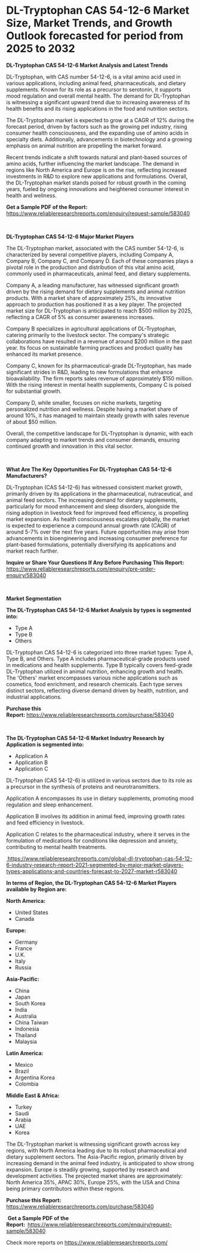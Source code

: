 <p><h1>DL-Tryptophan CAS 54-12-6 Market Size, Market Trends, and Growth Outlook forecasted for period from 2025 to 2032</h1></p><p><strong>DL-Tryptophan CAS 54-12-6 Market Analysis and Latest Trends</strong></p>
<p><p>DL-Tryptophan, with CAS number 54-12-6, is a vital amino acid used in various applications, including animal feed, pharmaceuticals, and dietary supplements. Known for its role as a precursor to serotonin, it supports mood regulation and overall mental health. The demand for DL-Tryptophan is witnessing a significant upward trend due to increasing awareness of its health benefits and its rising applications in the food and nutrition sectors.</p><p>The DL-Tryptophan market is expected to grow at a CAGR of 12% during the forecast period, driven by factors such as the growing pet industry, rising consumer health consciousness, and the expanding use of amino acids in specialty diets. Additionally, advancements in biotechnology and a growing emphasis on animal nutrition are propelling the market forward. </p><p>Recent trends indicate a shift towards natural and plant-based sources of amino acids, further influencing the market landscape. The demand in regions like North America and Europe is on the rise, reflecting increased investments in R&D to explore new applications and formulations. Overall, the DL-Tryptophan market stands poised for robust growth in the coming years, fueled by ongoing innovations and heightened consumer interest in health and wellness.</p></p>
<p><strong>Get a Sample PDF of the Report:&nbsp;</strong> <a href="https://www.reliableresearchreports.com/enquiry/request-sample/583040?utm_campaign=2245&utm_medium=2&utm_source=Github&utm_content=ia&utm_term=23032025&utm_id=dl-tryptophan-cas-54-12-6">https://www.reliableresearchreports.com/enquiry/request-sample/583040</a></p>
<p>&nbsp;</p>
<p><strong>DL-Tryptophan CAS 54-12-6 Major Market Players</strong></p>
<p><p>The DL-Tryptophan market, associated with the CAS number 54-12-6, is characterized by several competitive players, including Company A, Company B, Company C, and Company D. Each of these companies plays a pivotal role in the production and distribution of this vital amino acid, commonly used in pharmaceuticals, animal feed, and dietary supplements.</p><p>Company A, a leading manufacturer, has witnessed significant growth driven by the rising demand for dietary supplements and animal nutrition products. With a market share of approximately 25%, its innovative approach to production has positioned it as a key player. The projected market size for DL-Tryptophan is anticipated to reach $500 million by 2025, reflecting a CAGR of 5% as consumer awareness increases.</p><p>Company B specializes in agricultural applications of DL-Tryptophan, catering primarily to the livestock sector. The company's strategic collaborations have resulted in a revenue of around $200 million in the past year. Its focus on sustainable farming practices and product quality has enhanced its market presence.</p><p>Company C, known for its pharmaceutical-grade DL-Tryptophan, has made significant strides in R&D, leading to new formulations that enhance bioavailability. The firm reports sales revenue of approximately $150 million. With the rising interest in mental health supplements, Company C is poised for substantial growth.</p><p>Company D, while smaller, focuses on niche markets, targeting personalized nutrition and wellness. Despite having a market share of around 10%, it has managed to maintain steady growth with sales revenue of about $50 million.</p><p>Overall, the competitive landscape for DL-Tryptophan is dynamic, with each company adapting to market trends and consumer demands, ensuring continued growth and innovation in this vital sector.</p></p>
<p>&nbsp;</p>
<p><strong>What Are The Key Opportunities For DL-Tryptophan CAS 54-12-6 Manufacturers?</strong></p>
<p><p>DL-Tryptophan (CAS 54-12-6) has witnessed consistent market growth, primarily driven by its applications in the pharmaceutical, nutraceutical, and animal feed sectors. The increasing demand for dietary supplements, particularly for mood enhancement and sleep disorders, alongside the rising adoption in livestock feed for improved feed efficiency, is propelling market expansion. As health consciousness escalates globally, the market is expected to experience a compound annual growth rate (CAGR) of around 5-7% over the next five years. Future opportunities may arise from advancements in bioengineering and increasing consumer preference for plant-based formulations, potentially diversifying its applications and market reach further.</p></p>
<p><strong>Inquire or Share Your Questions If Any Before Purchasing This Report:</strong> <a href="https://www.reliableresearchreports.com/enquiry/pre-order-enquiry/583040?utm_campaign=2245&utm_medium=2&utm_source=Github&utm_content=ia&utm_term=23032025&utm_id=dl-tryptophan-cas-54-12-6">https://www.reliableresearchreports.com/enquiry/pre-order-enquiry/583040</a></p>
<p>&nbsp;</p>
<p><strong>Market Segmentation</strong></p>
<p><strong>The DL-Tryptophan CAS 54-12-6 Market Analysis by types is segmented into:</strong></p>
<p><ul><li>Type A</li><li>Type B</li><li>Others</li></ul></p>
<p><p>DL-Tryptophan CAS 54-12-6 is categorized into three market types: Type A, Type B, and Others. Type A includes pharmaceutical-grade products used in medications and health supplements. Type B typically covers feed-grade DL-Tryptophan utilized in animal nutrition, enhancing growth and health. The 'Others' market encompasses various niche applications such as cosmetics, food enrichment, and research chemicals. Each type serves distinct sectors, reflecting diverse demand driven by health, nutrition, and industrial applications.</p></p>
<p><strong>Purchase this Report:&nbsp;</strong><a href="https://www.reliableresearchreports.com/purchase/583040?utm_campaign=2245&utm_medium=2&utm_source=Github&utm_content=ia&utm_term=23032025&utm_id=dl-tryptophan-cas-54-12-6">https://www.reliableresearchreports.com/purchase/583040</a></p>
<p>&nbsp;</p>
<p><strong>The DL-Tryptophan CAS 54-12-6 Market Industry Research by Application is segmented into:</strong></p>
<p><ul><li>Application A</li><li>Application B</li><li>Application C</li></ul></p>
<p><p>DL-Tryptophan (CAS 54-12-6) is utilized in various sectors due to its role as a precursor in the synthesis of proteins and neurotransmitters. </p><p>Application A encompasses its use in dietary supplements, promoting mood regulation and sleep enhancement. </p><p>Application B involves its addition in animal feed, improving growth rates and feed efficiency in livestock. </p><p>Application C relates to the pharmaceutical industry, where it serves in the formulation of medications for conditions like depression and anxiety, contributing to mental health treatments.</p></p>
<p><a href="https://www.reliableresearchreports.com/global-dl-tryptophan-cas-54-12-6-industry-research-report-2021-segmented-by-major-market-players-types-applications-and-countries-forecast-to-2027-market-r583040?utm_campaign=2245&utm_medium=2&utm_source=Github&utm_content=ia&utm_term=23032025&utm_id=dl-tryptophan-cas-54-12-6">&nbsp;https://www.reliableresearchreports.com/global-dl-tryptophan-cas-54-12-6-industry-research-report-2021-segmented-by-major-market-players-types-applications-and-countries-forecast-to-2027-market-r583040</a></p>
<p><strong>In terms of Region, the DL-Tryptophan CAS 54-12-6 Market Players available by Region are:</strong></p>
<p>
    <p> <strong> North America: </strong>
        <ul>
            <li>United States</li>
            <li>Canada</li>
        </ul>
        </p> 
    <p> <strong> Europe: </strong>
        <ul>
            <li>Germany</li>
            <li>France</li>
            <li>U.K.</li>
            <li>Italy</li>
            <li>Russia</li>
        </ul>
        </p> 
    <p> <strong> Asia-Pacific: </strong>
        <ul>
            <li>China</li>
            <li>Japan</li>
            <li>South Korea</li>
            <li>India</li>
            <li>Australia</li>
            <li>China Taiwan</li>
            <li>Indonesia</li>
            <li>Thailand</li>
            <li>Malaysia</li>
        </ul>
        </p> 
    <p> <strong> Latin America: </strong>
        <ul>
            <li>Mexico</li>
            <li>Brazil</li>
            <li>Argentina Korea</li>
            <li>Colombia</li>
        </ul>
        </p> 
    <p> <strong> Middle East & Africa: </strong>
        <ul>
            <li>Turkey</li>
            <li>Saudi</li>
            <li>Arabia</li>
            <li>UAE</li>
            <li>Korea</li>
        </ul>
    </p>
    </p>
<p><p>The DL-Tryptophan market is witnessing significant growth across key regions, with North America leading due to its robust pharmaceutical and dietary supplement sectors. The Asia-Pacific region, primarily driven by increasing demand in the animal feed industry, is anticipated to show strong expansion. Europe is steadily growing, supported by research and development activities. The projected market shares are approximately: North America 35%, APAC 30%, Europe 25%, with the USA and China being primary contributors within these regions.</p></p>
<p><strong>Purchase this Report: </strong><a href="https://www.reliableresearchreports.com/purchase/583040?utm_campaign=2245&utm_medium=2&utm_source=Github&utm_content=ia&utm_term=23032025&utm_id=dl-tryptophan-cas-54-12-6">https://www.reliableresearchreports.com/purchase/583040</a></p>
<p>&nbsp;<strong>Get a Sample PDF of the Report:&nbsp;&nbsp;</strong><a href="https://www.reliableresearchreports.com/enquiry/request-sample/583040?utm_campaign=2245&utm_medium=2&utm_source=Github&utm_content=ia&utm_term=23032025&utm_id=dl-tryptophan-cas-54-12-6">https://www.reliableresearchreports.com/enquiry/request-sample/583040</a></p>
<p><strong></strong></p>
<p>Check more reports on <a href="https://www.reliableresearchreports.com/?utm_campaign=2245&utm_medium=2&utm_source=Github&utm_content=ia&utm_term=23032025&utm_id=dl-tryptophan-cas-54-12-6">https://www.reliableresearchreports.com/</a></p>